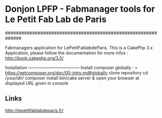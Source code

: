 # Donjon LPFP - Fabmanager tools for Le Petit Fab Lab de Paris
##############################################################

Fabmanagers application for LePetitFablabdeParis.
This is a CakePhp 3.x Application, please follow the documentation for more infos : http://book.cakephp.org/3.0/

Installation
————————————
Install composer globally : 
	> https://getcomposer.org/doc/00-intro.md#globally
clone repository
cd /your/dir/
composer install
bin/cake server &
open your browser at displayed URL given in console

Links
-----
http://lepetitfablabdeparis.fr/
